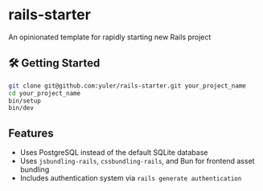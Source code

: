 # rails-starter

An opinionated template for rapidly starting new Rails project

## 🛠️ Getting Started

```bash
git clone git@github.com:yuler/rails-starter.git your_project_name
cd your_project_name
bin/setup
bin/dev
```

## Features

- Uses PostgreSQL instead of the default SQLite database
- Uses `jsbundling-rails`, `cssbundling-rails`, and Bun for frontend asset bundling
- Includes authentication system via `rails generate authentication`
